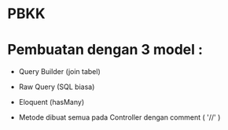 # PBKK

# Pembuatan dengan 3 model :
* Query Builder (join tabel)
* Raw Query (SQL biasa)
* Eloquent (hasMany)

* Metode dibuat semua pada Controller dengan comment ( '//' )
